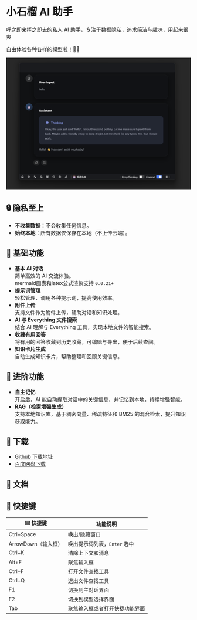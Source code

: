 # 小石榴 AI 助手

呼之即来挥之即去的私人 AI 助手，专注于数据隐私，追求简洁与趣味，用起来很爽

自由体验各种各样的模型啦！🤩✨

![main](/image.png)

## 🔒 隐私至上

- **不收集数据**：不会收集任何信息。
- **始终本地**：所有数据仅保存在本地（不上传云端）。

## 🚀 基础功能

- **基本 AI 对话**  
   简单高效的 AI 交流体验。  
   mermaid图表和latex公式渲染支持 `0.0.21+`
- **提示词管理**  
   轻松管理、调用各种提示词，提高使用效率。
- **附件上传**  
   支持文件作为附件上传，辅助对话和知识处理。
- **AI 与 Everything 文件搜索**  
   结合 AI 理解与 Everything 工具，实现本地文件的智能搜索。
- **收藏有用回答**  
   将有用的回答收藏到历史收藏，可编辑与导出，便于后续查阅。
- **知识卡片生成**  
   自动生成知识卡片，帮助整理和回顾关键信息。

## 🧠 进阶功能

- **自主记忆**  
   开启后，AI 能自动提取对话中的关键信息，并记忆到本地，持续增强智能。
- **RAG（检索增强生成）**  
   支持本地知识库，基于稠密向量、稀疏特征和 BM25 的混合检索，提升知识获取能力。

## 📝 下载

- [Github 下载地址](https://github.com/Magic-zhu/PomAIAssistant/releases)
- [百度网盘下载](https://pan.baidu.com/s/1KuCwatlTPAf4uVUFB1xCEQ?pwd=1234)

## 📖 文档

## 📌 快捷键

| ⌨️ 快捷键           | 功能说明                       |
| ------------------- | ------------------------------ |
| Ctrl+Space          | 唤出/隐藏窗口                  |
| ArrowDown（输入框） | 唤出提示词列表，`Enter` 选中   |
| Ctrl+K              | 清除上下文和消息               |
| Alt+F               | 聚焦输入框                     |
| Ctrl+F              | 打开文件查找工具               |
| Ctrl+Q              | 退出文件查找工具               |
| F1                  | 切换到主对话界面               |
| F2                  | 切换到模型选择界面             |
| Tab                 | 聚焦输入框或者打开快捷功能界面 |
